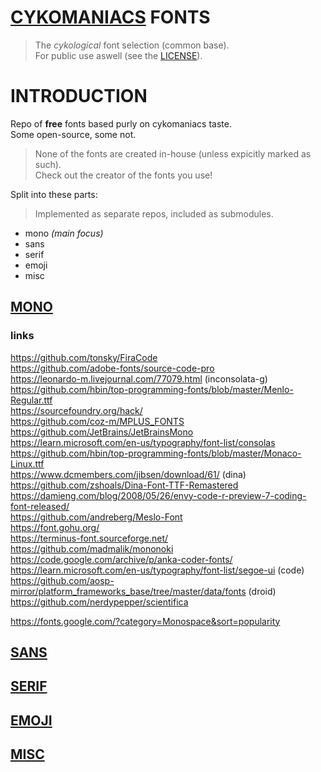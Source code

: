 # [CYKOMANIACS](https://github.com/cykomaniacs) FONTS

> The *cykological* font selection (common base).\
> For public use aswell (see the [LICENSE](LICENSE)).

# INTRODUCTION

Repo of **free** fonts based purly on cykomaniacs taste.\
Some open-source, some not.

> None of the fonts are created in-house (unless expicitly marked as such).\
> Check out the creator of the fonts you use!

Split into these parts:

> Implemented as separate repos, included as submodules.

- mono *(main focus)*
- sans
- serif
- emoji
- misc

## [MONO](https://github.com/cyko-hub/fonts-mono)

### links

https://github.com/tonsky/FiraCode  
https://github.com/adobe-fonts/source-code-pro  
https://leonardo-m.livejournal.com/77079.html (inconsolata-g)  
https://github.com/hbin/top-programming-fonts/blob/master/Menlo-Regular.ttf  
https://sourcefoundry.org/hack/  
https://github.com/coz-m/MPLUS_FONTS  
https://github.com/JetBrains/JetBrainsMono  
https://learn.microsoft.com/en-us/typography/font-list/consolas  
https://github.com/hbin/top-programming-fonts/blob/master/Monaco-Linux.ttf  
https://www.dcmembers.com/jibsen/download/61/ (dina)  
https://github.com/zshoals/Dina-Font-TTF-Remastered  
https://damieng.com/blog/2008/05/26/envy-code-r-preview-7-coding-font-released/  
https://github.com/andreberg/Meslo-Font  
https://font.gohu.org/  
https://terminus-font.sourceforge.net/  
https://github.com/madmalik/mononoki  
https://code.google.com/archive/p/anka-coder-fonts/  
https://learn.microsoft.com/en-us/typography/font-list/segoe-ui (code)  
https://github.com/aosp-mirror/platform_frameworks_base/tree/master/data/fonts (droid)  
https://github.com/nerdypepper/scientifica  

https://fonts.google.com/?category=Monospace&sort=popularity  

## [SANS](https://github.com/cyko-hub/fonts-sans)

## [SERIF](https://github.com/cyko-hub/fonts-serif)

## [EMOJI](https://github.com/cyko-hub/fonts-emoji)

## [MISC](https://github.com/cyko-hub/fonts-misc)
